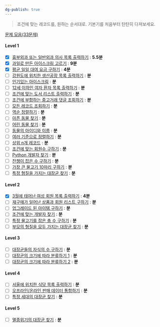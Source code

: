 ```yaml
---
dg-publish: true
---
```

> 조건에 맞는 레코드를, 원하는 순서대로. 기본기를 처음부터 탄탄히 다져보세요.

[문제 모음(33문제)](https://school.programmers.co.kr/learn/courses/30/parts/17042)
#### Level 1
- [x] [흉부외과 또는 일반외과 의사 목록 출력하기](https://school.programmers.co.kr/learn/courses/30/lessons/132203) : **5.5분**
- [x] [과일로 만든 아이스크림 고르기](https://school.programmers.co.kr/learn/courses/30/lessons/133025) : **9분**
- [x] [평균 일일 대여 요금 구하기](https://school.programmers.co.kr/learn/courses/30/lessons/151136) : **4분**
- [ ] [강원도에 위치한 생산공장 목록 출력하기](https://school.programmers.co.kr/learn/courses/30/lessons/131112) : **분**
- [ ] [인기있는 아이스크림](https://school.programmers.co.kr/learn/courses/30/lessons/133024) : **분**
- [ ] [12세 이하인 여자 환자 목록 출력하기](https://school.programmers.co.kr/learn/courses/30/lessons/132201) : **분**
- [ ] [조건에 맞는 도서 리스트 출력하기](https://school.programmers.co.kr/learn/courses/30/lessons/144853) : **분**
- [ ] [조건에 부합하는 중고거래 댓글 조회하기](https://school.programmers.co.kr/learn/courses/30/lessons/164673) : **분**
- [ ] [모든 레코드 조회하기](https://school.programmers.co.kr/learn/courses/30/lessons/59034) : **분**
- [ ] [역순 정렬하기](https://school.programmers.co.kr/learn/courses/30/lessons/59035) : **분**
- [ ] [아픈 동물 찾기](https://school.programmers.co.kr/learn/courses/30/lessons/59036) : **분**
- [ ] [어린 동물 찾기](https://school.programmers.co.kr/learn/courses/30/lessons/59037) : **분**
- [ ] [동물의 아이디와 이름](https://school.programmers.co.kr/learn/courses/30/lessons/59403) : **분**
- [ ] [여러 기준으로 정렬하기](https://school.programmers.co.kr/learn/courses/30/lessons/59404) : **분**
- [ ] [상위 n개 레코드](https://school.programmers.co.kr/learn/courses/30/lessons/59405) : **분**
- [ ] [조건에 맞는 회원수 구하기](https://school.programmers.co.kr/learn/courses/30/lessons/131535) : **분**
- [ ] [Python 개발자 찾기](https://school.programmers.co.kr/learn/courses/30/lessons/276013) : **분**
- [ ] [잔챙이 잡은 수 구하기](https://school.programmers.co.kr/learn/courses/30/lessons/293258) : **분**
- [ ] [가장 큰 물고기 10마리 구하기](https://school.programmers.co.kr/learn/courses/30/lessons/298517) : **분**
- [ ] [특정 형질을 가지는 대장균 찾기](https://school.programmers.co.kr/learn/courses/30/lessons/301646) : **분**

#### Level 2
- [x] [3월에 태어난 여성 회원 목록 출력하기](https://school.programmers.co.kr/learn/courses/30/lessons/131120) : **4분**
- [ ] [재구매가 일어난 상품과 회원 리스트 구하기](https://school.programmers.co.kr/learn/courses/30/lessons/131536) : **분**
- [ ] [업그레이드 된 아이템 구하기](https://school.programmers.co.kr/learn/courses/30/lessons/273711) : **분**
- [ ] [조건에 맞는 개발자 찾기](https://school.programmers.co.kr/learn/courses/30/lessons/276034) : **분**
- [ ] [특정 물고기를 잡은 총 수 구하기](https://school.programmers.co.kr/learn/courses/30/lessons/298518) : **분**
- [ ] [부모의 형질을 모두 가지는 대장균 찾기](https://school.programmers.co.kr/learn/courses/30/lessons/301647) : **분**

#### Level 3
- [ ] [대장균들의 자식의 수 구하기](https://school.programmers.co.kr/learn/courses/30/lessons/299305) : **분**
- [ ] [대장균의 크기에 따라 분류하기 1](https://school.programmers.co.kr/learn/courses/30/lessons/299307) : **분**
- [ ] [대장균의 크기에 따라 분류하기 2](https://school.programmers.co.kr/learn/courses/30/lessons/301649) : **분**

#### Level 4
- [ ] [서울에 위치한 식당 목록 출력하기](https://school.programmers.co.kr/learn/courses/30/lessons/131118) : **분**
- [ ] [오프라인/온라인 판매 데이터 통합하기](https://school.programmers.co.kr/learn/courses/30/lessons/131537) : **분**
- [ ] [특정 세대의 대장균 찾기](https://school.programmers.co.kr/learn/courses/30/lessons/301650) : **분**

#### Level 5
- [ ] [멸종위기의 대장균 찾기](https://school.programmers.co.kr/learn/courses/30/lessons/301651) : **분**